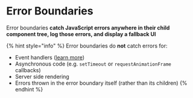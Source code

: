 # Error Boundaries

Error boundaries **catch JavaScript errors anywhere in their child component tree, log those errors, and display a fallback UI**&#x20;

{% hint style="info" %}
Error boundaries do **not** catch errors for:

* Event handlers ([learn more](https://reactjs.org/docs/error-boundaries.html#how-about-event-handlers))
* Asynchronous code (e.g. `setTimeout` or `requestAnimationFrame` callbacks)
* Server side rendering
* Errors thrown in the error boundary itself (rather than its children)
{% endhint %}

